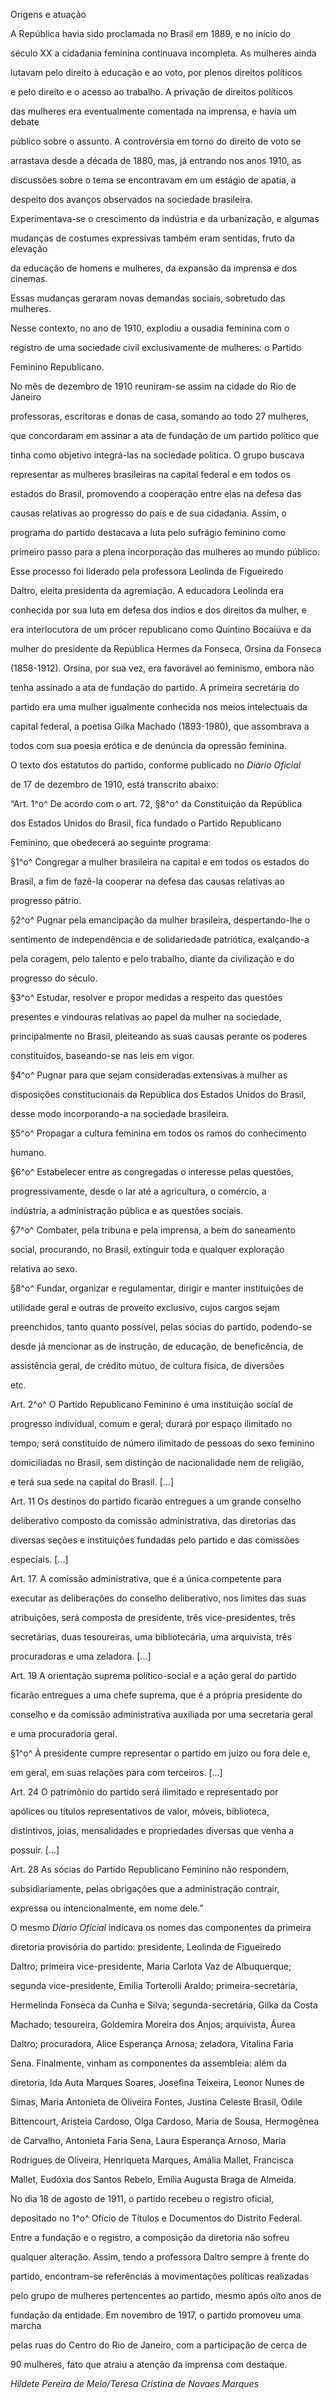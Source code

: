 

Origens e atuação



A República havia sido proclamada no Brasil em 1889, e no início do

século XX a cidadania feminina continuava incompleta. As mulheres ainda

lutavam pelo direito à educação e ao voto, por plenos direitos políticos

e pelo direito e o acesso ao trabalho. A privação de direitos políticos

das mulheres era eventualmente comentada na imprensa, e havia um debate

público sobre o assunto. A controvérsia em torno do direito de voto se

arrastava desde a década de 1880, mas, já entrando nos anos 1910, as

discussões sobre o tema se encontravam em um estágio de apatia, a

despeito dos avanços observados na sociedade brasileira.

Experimentava-se o crescimento da indústria e da urbanização, e algumas

mudanças de costumes expressivas também eram sentidas, fruto da elevação

da educação de homens e mulheres, da expansão da imprensa e dos cinemas.

Essas mudanças geraram novas demandas sociais, sobretudo das mulheres.

Nesse contexto, no ano de 1910, explodiu a ousadia feminina com o

registro de uma sociedade civil exclusivamente de mulheres: o Partido

Feminino Republicano.



No mês de dezembro de 1910 reuniram-se assim na cidade do Rio de Janeiro

professoras, escritoras e donas de casa, somando ao todo 27 mulheres,

que concordaram em assinar a ata de fundação de um partido político que

tinha como objetivo integrá-las na sociedade política. O grupo buscava

representar as mulheres brasileiras na capital federal e em todos os

estados do Brasil, promovendo a cooperação entre elas na defesa das

causas relativas ao progresso do país e de sua cidadania. Assim, o

programa do partido destacava a luta pelo sufrágio feminino como

primeiro passo para a plena incorporação das mulheres ao mundo público.



Esse processo foi liderado pela professora Leolinda de Figueiredo

Daltro, eleita presidenta da agremiação. A educadora Leolinda era

conhecida por sua luta em defesa dos índios e dos direitos da mulher, e

era interlocutora de um prócer republicano como Quintino Bocaiúva e da

mulher do presidente da República Hermes da Fonseca, Orsina da Fonseca

(1858-1912). Orsina, por sua vez, era favorável ao feminismo, embora não

tenha assinado a ata de fundação do partido. A primeira secretária do

partido era uma mulher igualmente conhecida nos meios intelectuais da

capital federal, a poetisa Gilka Machado (1893-1980), que assombrava a

todos com sua poesia erótica e de denúncia da opressão feminina.



O texto dos estatutos do partido, conforme publicado no *Diário Oficial*

de 17 de dezembro de 1910, está transcrito abaixo:



“Art. 1^o^ De acordo com o art. 72, §8^o^ da Constituição da República

dos Estados Unidos do Brasil, fica fundado o Partido Republicano

Feminino, que obedecerá ao seguinte programa:



§1^o^ Congregar a mulher brasileira na capital e em todos os estados do

Brasil, a fim de fazê-la cooperar na defesa das causas relativas ao

progresso pátrio.



§2^o^ Pugnar pela emancipação da mulher brasileira, despertando-lhe o

sentimento de independência e de solidariedade patriótica, exalçando-a

pela coragem, pelo talento e pelo trabalho, diante da civilização e do

progresso do século.



§3^o^ Estudar, resolver e propor medidas a respeito das questões

presentes e vindouras relativas ao papel da mulher na sociedade,

principalmente no Brasil, pleiteando as suas causas perante os poderes

constituídos, baseando-se nas leis em vigor.



§4^o^ Pugnar para que sejam consideradas extensivas à mulher as

disposições constitucionais da República dos Estados Unidos do Brasil,

desse modo incorporando-a na sociedade brasileira.



§5^o^ Propagar a cultura feminina em todos os ramos do conhecimento

humano.



§6^o^ Estabelecer entre as congregadas o interesse pelas questões,

progressivamente, desde o lar até a agricultura, o comércio, a

indústria, a administração pública e as questões sociais.



§7^o^ Combater, pela tribuna e pela imprensa, a bem do saneamento

social, procurando, no Brasil, extinguir toda e qualquer exploração

relativa ao sexo.



§8^o^ Fundar, organizar e regulamentar, dirigir e manter instituições de

utilidade geral e outras de proveito exclusivo, cujos cargos sejam

preenchidos, tanto quanto possível, pelas sócias do partido, podendo-se

desde já mencionar as de instrução, de educação, de beneficência, de

assistência geral, de crédito mútuo, de cultura física, de diversões

etc.



Art. 2^o^ O Partido Republicano Feminino é uma instituição social de

progresso individual, comum e geral; durará por espaço ilimitado no

tempo; será constituído de número ilimitado de pessoas do sexo feminino

domiciliadas no Brasil, sem distinção de nacionalidade nem de religião,

e terá sua sede na capital do Brasil. […]



Art. 11 Os destinos do partido ficarão entregues a um grande conselho

deliberativo composto da comissão administrativa, das diretorias das

diversas seções e instituições fundadas pelo partido e das comissões

especiais. […]



Art. 17. A comissão administrativa, que é a única competente para

executar as deliberações do conselho deliberativo, nos limites das suas

atribuições, será composta de presidente, três vice-presidentes, três

secretárias, duas tesoureiras, uma bibliotecária, uma arquivista, três

procuradoras e uma zeladora. […]



Art. 19 A orientação suprema político-social e a ação geral do partido

ficarão entregues a uma chefe suprema, que é a própria presidente do

conselho e da comissão administrativa auxiliada por uma secretaria geral

e uma procuradoria geral.



§1^o^ À presidente cumpre representar o partido em juízo ou fora dele e,

em geral, em suas relações para com terceiros. […]



Art. 24 O patrimônio do partido será ilimitado e representado por

apólices ou títulos representativos de valor, móveis, biblioteca,

distintivos, joias, mensalidades e propriedades diversas que venha a

possuir. […]



Art. 28 As sócias do Partido Republicano Feminino não respondem,

subsidiariamente, pelas obrigações que a administração contrair,

expressa ou intencionalmente, em nome dele.”



O mesmo *Diário Oficial* indicava os nomes das componentes da primeira

diretoria provisória do partido: presidente, Leolinda de Figueiredo

Daltro; primeira vice-presidente, Maria Carlota Vaz de Albuquerque;

segunda vice-presidente, Emília Torterolli Araldo; primeira-secretária,

Hermelinda Fonseca da Cunha e Silva; segunda-secretária, Gilka da Costa

Machado; tesoureira, Goldemira Moreira dos Anjos; arquivista, Áurea

Daltro; procuradora, Alice Esperança Arnosa; zeladora, Vitalina Faria

Sena. Finalmente, vinham as componentes da assembleia: além da

diretoria, Ida Auta Marques Soares, Josefina Teixeira, Leonor Nunes de

Simas, Maria Antonieta de Oliveira Fontes, Justina Celeste Brasil, Odile

Bittencourt, Aristeia Cardoso, Olga Cardoso, Maria de Sousa, Hermogênea

de Carvalho, Antonieta Faria Sena, Laura Esperança Arnoso, Maria

Rodrigues de Oliveira, Henriqueta Marques, Amália Mallet, Francisca

Mallet, Eudóxia dos Santos Rebelo, Emília Augusta Braga de Almeida.



No dia 18 de agosto de 1911, o partido recebeu o registro oficial,

depositado no 1^o^ Ofício de Títulos e Documentos do Distrito Federal.

Entre a fundação e o registro, a composição da diretoria não sofreu

qualquer alteração. Assim, tendo a professora Daltro sempre à frente do

partido, encontram-se referências a movimentações políticas realizadas

pelo grupo de mulheres pertencentes ao partido, mesmo após oito anos de

fundação da entidade. Em novembro de 1917, o partido promoveu uma marcha

pelas ruas do Centro do Rio de Janeiro, com a participação de cerca de

90 mulheres, fato que atraiu a atenção da imprensa com destaque.



*Hildete Pereira de Melo/Teresa Cristina de Novaes Marques*



